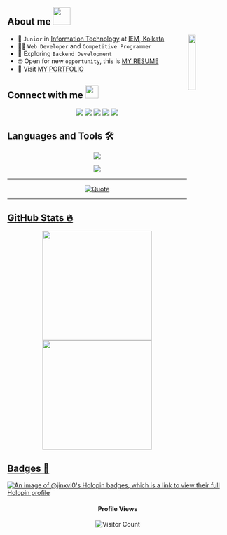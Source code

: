 <!--
<p align="center">
    <a href="https://git.io/typing-svg"><img src="https://readme-typing-svg.demolab.com?font=Fira+Code&weight=500&size=25&pause=100&color=F75252&center=true&vCenter=true&width=300&lines=Programmer;Developer;Otaku" alt="Typing SVG" /></a>
</p>
-->


## <h2>About me <img src = "https://media.giphy.com/media/k76eCxLAYwyjyFXClf/giphy.gif" width = 40px> </h2>

<img align="right" src="https://media.giphy.com/media/M9gbBd9nbDrOTu1Mqx/giphy.gif" width="18%"/>

- :school: `Junior` in [Information Technology](https://sites.google.com/view/iem-it) at [IEM, Kolkata](https://iem.edu.in/)
- :technologist: `Web Developer` and `Competitive Programmer`
- :monocle_face: Exploring `Backend Development`
- :nerd_face: Open for new `opportunity`, this is [MY RESUME](https://drive.google.com/file/d/1ZHFQ0J_n-ErRpxyknrhCKOhV-9QMQ2Zw/view?usp=sharing)
- :ghost: Visit [MY PORTFOLIO](https://jinxvi-portfolio.vercel.app)

## <h2>Connect with me <img src = "https://media.giphy.com/media/DUPJKY0WIbUqYhvW5a/giphy.gif" width = 30px> </h2> 

<p align="center">
	<a href="mailto:adarshkumarmsay@gmail.com"><img src="https://skillicons.dev/icons?i=gmail"></a>
	<a href="https://www.linkedin.com/in/jinx-vi/"><img src="https://skillicons.dev/icons?i=linkedin"></a>
	<a href="https://github.com/jinx-vi-0"><img src="https://skillicons.dev/icons?i=github"></a>
	<a href="https://discord.com/users/jinx.vi#6738"><img src="https://skillicons.dev/icons?i=discord"></a>
	<a href="https://twitter.com/_jinx_vi_"><img src="https://skillicons.dev/icons?i=twitter"></a>
</p>

## Languages and Tools 🛠️

<p align="center"> <a href="https://github.com/jinx-vi-0"><img src="https://skillicons.dev/icons?i=html,css,js,git,github,nodejs,npm,postman,express,mysql,mongodb,firebase,react,powershell"> </a> </p>
<p align="center"> <a href="https://github.com/jinx-vi-0"><img src="https://skillicons.dev/icons?i=cpp,java,c,sublime,vscode,idea,replit,codepen,netlify,vercel,bots,notion,stackoverflow,windows,ubuntu"> </a> </p>

---

<p align = "center">
	<a href="https://github.com/piyushsuthar/github-readme-quotes"> <img alt = "Quote" src="https://quotes-github-readme.vercel.app/api?type=horizontal&theme=dracula&animation=grow_out_in&quoteCategory=programming">
</p>

---

## GitHub Stats 🔥

<p align="center">
	<img src="https://stats.quira.sh/jinx-vi/github?theme=dark" height="250px"/>
	<img src="https://stats.quira.sh/jinx-vi/languages-over-time?theme=dark" height="250px"/>
	
<!-- 	<img src="https://github-readme-stats.vercel.app/api?username=jinx-vi-0&theme=dracula&show_icons=true&hide_border=true&count_private=true" alt="jinx-vi-0" /> -->
<!--     <img src="https://github-readme-streak-stats-swart-eight.vercel.app?user=jinx-vi-0&theme=dracula&hide_border=true" alt="jinx-vi-0" /> -->
<!-- 	<img src="https://github-readme-stats-snowy-kappa-41.vercel.app//api/top-langs?username=jinx-vi-0&layout=donut&theme=dracula&hide_border=true" alt="jinx-vi-0" height="195px"/> -->

</p>

## Badges 📛

[![An image of @jinxvi0's Holopin badges, which is a link to view their full Holopin profile](https://holopin.me/jinxvi0)](https://holopin.io/@jinxvi0)

<p align="center">
<h4 align="center">Profile Views</h4>
<p align="center">
<img src="https://profile-counter.glitch.me/{jinx-vi-0}/count.svg" alt="Visitor Count" />
</p>
</p>
